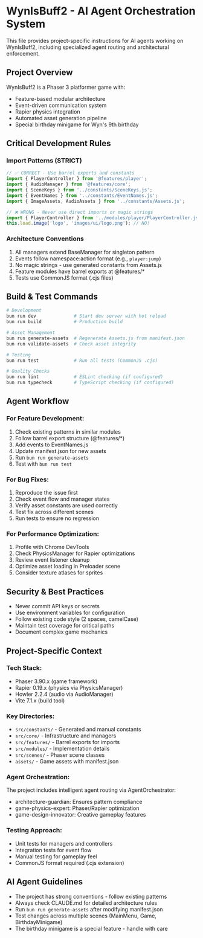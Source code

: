 # WynIsBuff2 - AI Agent Orchestration System

This file provides project-specific instructions for AI agents working on WynIsBuff2, including specialized agent routing and architectural enforcement.

## Project Overview

WynIsBuff2 is a Phaser 3 platformer game with:

- Feature-based modular architecture
- Event-driven communication system
- Rapier physics integration
- Automated asset generation pipeline
- Special birthday minigame for Wyn's 9th birthday

## Critical Development Rules

### Import Patterns (STRICT)

```javascript
// ✅ CORRECT - Use barrel exports and constants
import { PlayerController } from '@features/player';
import { AudioManager } from '@features/core';
import { SceneKeys } from '../constants/SceneKeys.js';
import { EventNames } from '../constants/EventNames.js';
import { ImageAssets, AudioAssets } from '../constants/Assets.js';

// ❌ WRONG - Never use direct imports or magic strings
import { PlayerController } from '../modules/player/PlayerController.js';
this.load.image('logo', 'images/ui/logo.png'); // NO!
```

### Architecture Conventions

1. All managers extend BaseManager for singleton pattern
2. Events follow namespace:action format (e.g., `player:jump`)
3. No magic strings - use generated constants from Assets.js
4. Feature modules have barrel exports at @features/\*
5. Tests use CommonJS format (.cjs files)

## Build & Test Commands

```bash
# Development
bun run dev              # Start dev server with hot reload
bun run build            # Production build

# Asset Management
bun run generate-assets  # Regenerate Assets.js from manifest.json
bun run validate-assets  # Check asset integrity

# Testing
bun run test             # Run all tests (CommonJS .cjs)

# Quality Checks
bun run lint             # ESLint checking (if configured)
bun run typecheck        # TypeScript checking (if configured)
```

## Agent Workflow

### For Feature Development:

1. Check existing patterns in similar modules
2. Follow barrel export structure (@features/\*)
3. Add events to EventNames.js
4. Update manifest.json for new assets
5. Run `bun run generate-assets`
6. Test with `bun run test`

### For Bug Fixes:

1. Reproduce the issue first
2. Check event flow and manager states
3. Verify asset constants are used correctly
4. Test fix across different scenes
5. Run tests to ensure no regression

### For Performance Optimization:

1. Profile with Chrome DevTools
2. Check PhysicsManager for Rapier optimizations
3. Review event listener cleanup
4. Optimize asset loading in Preloader scene
5. Consider texture atlases for sprites

## Security & Best Practices

- Never commit API keys or secrets
- Use environment variables for configuration
- Follow existing code style (2 spaces, camelCase)
- Maintain test coverage for critical paths
- Document complex game mechanics

## Project-Specific Context

### Tech Stack:

- Phaser 3.90.x (game framework)
- Rapier 0.19.x (physics via PhysicsManager)
- Howler 2.2.4 (audio via AudioManager)
- Vite 7.1.x (build tool)

### Key Directories:

- `src/constants/` - Generated and manual constants
- `src/core/` - Infrastructure and managers
- `src/features/` - Barrel exports for imports
- `src/modules/` - Implementation details
- `src/scenes/` - Phaser scene classes
- `assets/` - Game assets with manifest.json

### Agent Orchestration:

The project includes intelligent agent routing via AgentOrchestrator:

- architecture-guardian: Ensures pattern compliance
- game-physics-expert: Phaser/Rapier optimization
- game-design-innovator: Creative gameplay features

### Testing Approach:

- Unit tests for managers and controllers
- Integration tests for event flow
- Manual testing for gameplay feel
- CommonJS format required (.cjs extension)

## AI Agent Guidelines

- The project has strong conventions - follow existing patterns
- Always check CLAUDE.md for detailed architecture rules
- Run `bun run generate-assets` after modifying manifest.json
- Test changes across multiple scenes (MainMenu, Game, BirthdayMinigame)
- The birthday minigame is a special feature - handle with care
